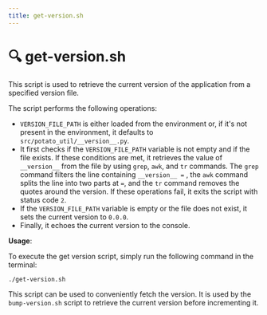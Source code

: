 ```yaml
---
title: get-version.sh
---
```


# 🔍 get-version.sh

This script is used to retrieve the current version of the application from a specified version file.

The script performs the following operations:

- `VERSION_FILE_PATH` is either loaded from the environment or, if it's not present in the environment, it defaults to `src/potato_util/__version__.py`.
- It first checks if the `VERSION_FILE_PATH` variable is not empty and if the file exists. If these conditions are met, it retrieves the value of `__version__` from the file by using `grep`, `awk`, and `tr` commands. The `grep` command filters the line containing `__version__ =` , the `awk` command splits the line into two parts at `=`, and the `tr` command removes the quotes around the version. If these operations fail, it exits the script with status code `2`.
- If the `VERSION_FILE_PATH` variable is empty or the file does not exist, it sets the current version to `0.0.0`.
- Finally, it echoes the current version to the console.

**Usage**:

To execute the get version script, simply run the following command in the terminal:

```sh
./get-version.sh
```

This script can be used to conveniently fetch the version. It is used by the `bump-version.sh` script to retrieve the current version before incrementing it.
